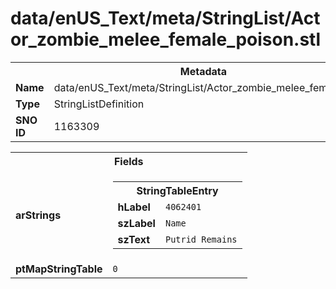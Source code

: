 <h1>data/enUS_Text/meta/StringList/Actor_zombie_melee_female_poison.stl</h1><table><tr><th colspan="100%">Metadata</th></tr><tr><td><b>Name</b></td><td>data/enUS_Text/meta/StringList/Actor_zombie_melee_female_poison.stl</td></tr><tr><td><b>Type</b></td><td>StringListDefinition</td></tr><tr><td><b>SNO ID</b></td><td>1163309</td></tr></table>

<table><tr><th colspan="100%">Fields</th></tr><tr><td><b>arStrings</b></td><td><table><tr><th colspan="100%">StringTableEntry</th></tr><tr><td><b>hLabel</b></td><td><code>4062401</code></td></tr><tr><td><b>szLabel</b></td><td><code>Name</code></td></tr><tr><td><b>szText</b></td><td><code>Putrid Remains</code></td></tr></table>


</td></tr><tr><td><b>ptMapStringTable</b></td><td><code>0</code></td></tr></table>

